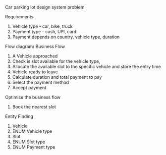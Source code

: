 Car parking lot design system problem

Requirements
1. Vehicle type - car, bike, truck
2. Payment type - cash, UPI, card
3. Payment depends on country, vehicle  type, duration

Flow diagram/ Business Flow
1. A Vehicle approached
2. Check is slot available for the vehicle type,
3. Allocate the available slot to the specific vehicle and store the entry time
4. Vehicle ready to leave
5. Calculate duration and total payment to pay
6. Select the payment method
7. Accept payment

Optimise the business flow
1. Book the nearest slot

Entity Finding
1. Vehicle
2. ENUM Vehicle type
3. Slot
4. ENUM Slot type
5. ENUM Payment type
